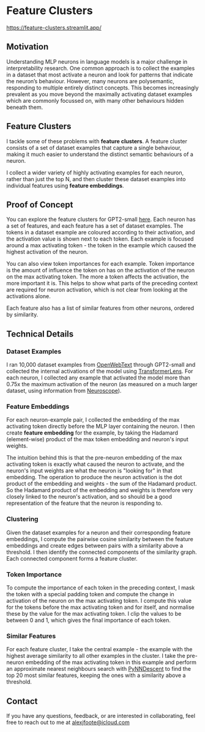 # Feature Clusters

https://feature-clusters.streamlit.app/

## Motivation

Understanding MLP neurons in language models is a major challenge in interpretability research. One common approach is to collect the examples in a dataset that most activate a neuron and look for patterns that indicate the neuron’s behaviour. However, many neurons are polysemantic, responding to multiple entirely distinct concepts. This becomes increasingly prevalent as you move beyond the maximally activating dataset examples which are commonly focussed on, with many other behaviours hidden beneath them. 

## Feature Clusters

I tackle some of these problems with **feature clusters**. A feature cluster consists of a set of dataset examples that capture a single behaviour, making it much easier to understand the distinct semantic behaviours of a neuron. 

I collect a wider variety of highly activating examples for each neuron, rather than just the top N, and then cluster these dataset examples into individual features using **feature embeddings**.

## Proof of Concept
You can explore the feature clusters for GPT2-small [here](https://feature-clusters.streamlit.app/). 
Each neuron has a set of features, and each feature has a set of dataset examples.
The tokens in a dataset example are coloured according to their activation, and the activation value is shown next to each token. Each example is focused around a max activating token - the token in the example which caused the highest activation of the neuron.

You can also view token importances for each example. Token importance is the amount of influence the token on has on the activation of the neuron on the max activating token. The more a token affects the activation, the more important it is. This helps to show what parts of the preceding context are required for neuron activation, which is not clear from looking at the activations alone.

Each feature also has a list of similar features from other neurons, ordered by similarity. 

## Technical Details

### Dataset Examples

I ran 10,000 dataset examples from [OpenWebText](https://skylion007.github.io/OpenWebTextCorpus/) through GPT2-small and collected the internal activations of the model using [TransformerLens](https://github.com/neelnanda-io/TransformerLens).
For each neuron, I collected any example that activated the model more than 0.75x the maximum activation of the neuron (as measured on a much larger dataset, using information from [Neuroscope](https://neuroscope.io/index.html)).

### Feature Embeddings
For each neuron-example pair, I collected the embedding of the max activating token directly before the MLP layer containing the neuron. I then create **feature embedding** for the example, by taking the Hadamard (element-wise) product of the max token embedding and neuron's input weights.

The intuition behind this is that the pre-neuron embedding of the max activating token is exactly what caused the neuron to activate, and the neuron's input weights are what the neuron is "looking for" in that embedding. The operation to produce the neuron activation is the dot product of the embedding and weights - the sum of the Hadamard product. So the Hadamard product of the embedding and weights is therefore very closely linked to the neuron's activation, and so should be a good representation of the feature that the neuron is responding to.

### Clustering

Given the dataset examples for a neuron and their corresponding feature embeddings, I compute the pairwise cosine similarity between the feature embeddings and create edges between pairs with a similarity above a threshold. I then identify the connected components of the similarity graph. Each connected component forms a feature cluster.

### Token Importance

To compute the importance of each token in the preceding context, I mask the token with a special padding token and compute the change in activation of the neuron on the max activating token. I compute this value for the tokens before the max activating token and for itself, and normalise these by the value for the max activating token. I clip the values to be between 0 and 1, which gives the final importance of each token.

### Similar Features

For each feature cluster, I take the central example - the example with the highest average similarity to all other examples in the cluster.
I take the pre-neuron embedding of the max activating token in this example and perform an approximate nearest neighbours search with [PyNNDescent](https://github.com/lmcinnes/pynndescent) to find the top 20 most similar features, keeping the ones with a similarity above a threshold.

## Contact

If you have any questions, feedback, or are interested in collaborating, feel free to reach out to me at [alexjfoote@icloud.com](mailto:alexjfoote@icloud.com)